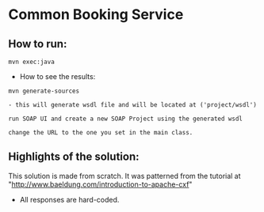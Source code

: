 # Common Booking Service

## How to run:

```
mvn exec:java
```

* How to see the results:

```
mvn generate-sources
```
	- this will generate wsdl file and will be located at ('project/wsdl')
	
```
run SOAP UI and create a new SOAP Project using the generated wsdl
```

```
change the URL to the one you set in the main class.
```

## Highlights of the solution:

This solution is made from scratch. 
It was patterned from the tutorial at "http://www.baeldung.com/introduction-to-apache-cxf"

* All responses are hard-coded.

